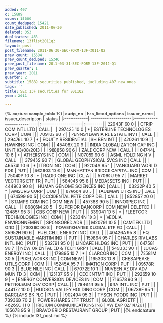 ```yaml
---
added: 407
c: 15889
count: 15889
count_deduped: 15421
date_published: 2011-06-30
deleted: 353
duplicates: 468
filename: 13flist2011q2
layout: post
post_filename: 2011-06-30-SEC-FORM-13F-2011-Q2
prev_count: 15684
prev_count_deduped: 15246
prev_post_filename: 2011-03-31-SEC-FORM-13F-2011-Q1
prev_quarter: 1
prev_year: 2011
quarter: 2
subtitle: 15889 securities published, including 407 new ones
tags: ''
title: SEC 13F securities for 2011Q2
year: 2011

---
```

{% capture sample_table %}| cusip_no    | has_listed_options   | issuer_name                  | issuer_description   | status   |
|:------------|:---------------------|:-----------------------------|:---------------------|:---------|
| 22943F 90 0 |                      | CTRIP COM INTL LTD           | CALL                 |          |
| 297425 10 0 | *                    | ESTERLINE TECHNOLOGIES CORP  | COM                  |          |
| 709102 90 7 |                      | PENNSYLVANIA RL ESTATE INVT  | CALL                 |          |
| 29476L 10 7 | *                    | EQUITY RESIDENTIAL           | SH BEN INT           |          |
| 420261 10 9 |                      | HAWKINS INC                  | COM                  |          |
| 45408X 20 9 |                      | INDIA GLOBALIZATION CAP INC  | UNIT 03/08/2013      |          |
| 988858 90 6 |                      | ZALE CORP NEW                | CALL                 |          |
| 04744L 10 6 | *                    | ATHERSYS INC                 | COM                  |          |
| N07059 90 6 |                      | ASML HOLDING N V             | CALL                 |          |
| 37946S 90 7 |                      | GLOBAL GEOPHYSICAL SVCS INC  | CALL                 |          |
| 465741 10 6 | *                    | ITRON INC                    | COM                  |          |
| 92204A 95 1 |                      | VANGUARD WORLD FDS           | PUT                  |          |
| 562803 10 6 |                      | MANHATTAN BRIDGE CAPITAL INC | COM                  |          |
| 75040P 10 8 | *                    | RADIO ONE INC                | CL A                 |          |
| 57060U 95 7 |                      | MARKET VECTORS ETF TR        | PUT                  |          |
| 584045 95 8 |                      | MEDASSETS INC                | PUT                  |          |
| 444903 90 8 |                      | HUMAN GENOME SCIENCES INC    | CALL                 |          |
| 03232P 40 5 | *                    | AMSURG CORP                  | COM                  |          |
| 876664 90 3 |                      | TAUBMAN CTRS INC             | CALL                 |          |
| 674599 90 5 |                      | OCCIDENTAL PETE CORP DEL     | CALL                 |          |
| 852857 20 0 | *                    | STAMPS COM INC               | COM NEW              |          |
| 45768S 90 5 |                      | INNOSPEC INC                 | CALL                 |          |
| 86806M 20 5 |                      | SUPERIOR BANCORP             | COM NEW              | DELETED  |
| 124857 95 3 |                      | CBS CORP NEW                 | PUT                  |          |
| 339041 10 5 | *                    | FLEETCOR TECHNOLOGIES INC    | COM                  |          |
| 92334N 10 3 | *                    | VEOLIA ENVIRONNEMENT         | SPONSORED ADR        |          |
| M20791 10 5 |                      | CAMTEK LTD                   | ORD                  |          |
| 73936G 90 8 |                      | POWERSHARES GLOBAL ETF FD    | CALL                 |          |
| 35952H 90 6 |                      | FUELCELL ENERGY INC          | CALL                 |          |
| 40426A 95 8 |                      | HQ SUSTAINABLE MARITIM IND I | PUT                  |          |
| 159864 95 7 |                      | CHARLES RIV LABS INTL INC    | PUT                  |          |
| 532791 95 0 |                      | LINCARE HLDGS INC            | PUT                  |          |
| 647581 90 7 |                      | NEW ORIENTAL ED & TECH GRP I | CALL                 |          |
| 549333 90 1 |                      | LUCAS ENERGY INC             | CALL                 |          |
| 179895 10 7 | *                    | CLARCOR INC                  | COM                  |          |
| 72581M 30 5 |                      | PIXELWORKS INC               | COM NEW              |          |
| 165303 10 8 |                      | CHESAPEAKE UTILS CORP        | COM                  |          |
| 45245A 95 7 |                      | IMATION CORP                 | PUT                  |          |
| 09578R 90 3 |                      | BLUE NILE INC                | CALL                 |          |
| 67072E 10 1 |                      | NUVEEN AZ DIV ADV MUN FD 3   | COM                  |          |
| 125137 95 9 |                      | CEC ENTMT INC                | PUT                  |          |
| 292659 10 9 | *                    | ENERGY CONVERSION DEVICES IN | COM                  |          |
| 716578 90 9 |                      | PETROLEUM DEV CORP           | CALL                 |          |
| 78464R 95 5 |                      | SRA INTL INC                 | PUT                  |          |
| 444172 10 0 |                      | HUDSON VALLEY HOLDING CORP   | COM                  |          |
| 06739F 95 1 |                      | BARCLAYS BK PLC              | PUT                  |          |
| 902494 95 3 |                      | TYSON FOODS INC              | PUT                  |          |
| 73936Q 70 2 |                      | POWERSHARES ETF TRUST II     | GLOBL AGRI ETF       |          |
| 46269C 11 0 |                      | IRIDIUM COMMUNICATIONS INC   | *W EXP 02/14/201     |          |
| 10567B 95 9 |                      | BRAVO BRIO RESTAURANT GROUP  | PUT                  |          |{% endcapture %}
{% include 13f_post.md %}